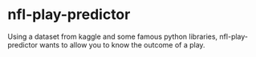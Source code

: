 # nfl-play-predictor
Using a dataset from kaggle and some famous python libraries, nfl-play-predictor wants to allow you to know the outcome of a play.
